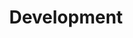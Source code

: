 ---
title: "Development"
permalink: /categories/development/
layout: category
author_profile: true
taxonomy: Development
---